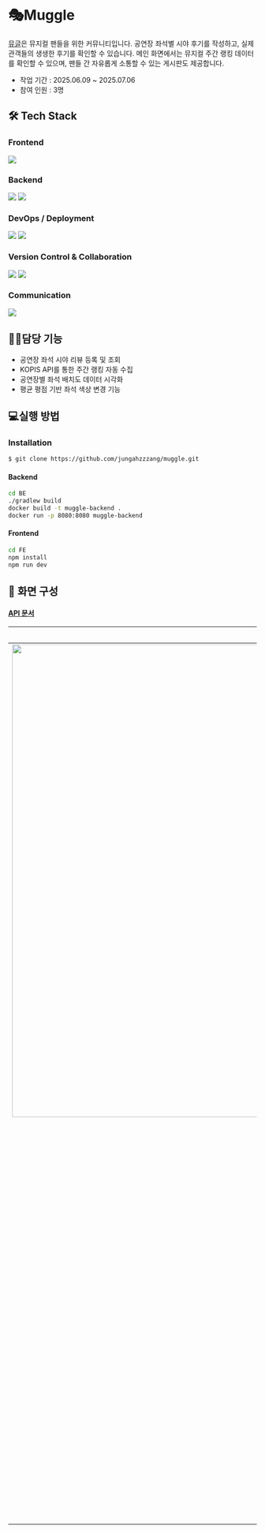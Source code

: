 # 🎭Muggle
[뮤글](https://muggle-frontend-396310251876.asia-northeast3.run.app/)은 뮤지컬 팬들을 위한 커뮤니티입니다. 공연장 좌석별 시야 후기를 작성하고, 실제 관객들의 생생한 후기를 확인할 수 있습니다.
메인 화면에서는 뮤지컬 주간 랭킹 데이터를 확인할 수 있으며, 팬들 간 자유롭게 소통할 수 있는 게시판도 제공합니다.

+ 작업 기간 : 2025.06.09 ~ 2025.07.06
+ 참여 인원 : 3명
## 🛠️ Tech Stack

### Frontend
<img src="https://img.shields.io/badge/react-61DAFB?style=for-the-badge&logo=react&logoColor=black">

### Backend
<p>
<img src="https://img.shields.io/badge/springboot-6DB33F?style=for-the-badge&logo=springboot&logoColor=white">
<img src="https://img.shields.io/badge/node.js-339933?style=for-the-badge&logo=Node.js&logoColor=white">
</p>

### DevOps / Deployment
<p>
<img src="https://img.shields.io/badge/Docker-2496ED?style=for-the-badge&logo=Docker&logoColor=white">
<img src="https://img.shields.io/badge/googlecloud-4285F4?style=for-the-badge&logo=googlecloud&logoColor=white">
</p>

### Version Control & Collaboration
<p>
<img src="https://img.shields.io/badge/git-F05032?style=for-the-badge&logo=git&logoColor=white">
<img src="https://img.shields.io/badge/github-181717?style=for-the-badge&logo=github&logoColor=white">
</p>

### Communication
<p>
<img src="https://img.shields.io/badge/Notion-000000?style=for-the-badge&logo=Notion&logoColor=white">
</p>

## 🙋‍♀️담당 기능
- 공연장 좌석 시야 리뷰 등록 및 조회
- KOPIS API를 통한 주간 랭킹 자동 수집
- 공연장별 좌석 배치도 데이터 시각화
- 평균 평점 기반 좌석 색상 변경 기능

## 💻실행 방법

### Installation
```bash
$ git clone https://github.com/jungahzzzang/muggle.git
````

#### Backend
```bash
cd BE
./gradlew build
docker build -t muggle-backend .
docker run -p 8080:8080 muggle-backend
```
#### Frontend
```bash
cd FE
npm install
npm run dev
```
## 📸 화면 구성
#### [API 문서](https://muggle-backend-396310251876.asia-northeast3.run.app/swagger-ui/index.html)

| 메인 페이지 | 공연장별 좌석배치도 |
| :-: |:-: |
| <img width="1861" height="959" alt="Image" src="https://github.com/user-attachments/assets/bb185ebf-e4e5-45ed-b5e7-4934b0f0b2e1" /> KOPIS Open API를 통해 주간 랭킹 데이터를 가져옴.| <img width="1832" height="863" alt="Image" src="https://github.com/user-attachments/assets/27721bfe-9f88-4a0d-8be2-fdcc0e54c177" /> -좌석 시야 평점 평균값에 따라 색깔 표시 <br/> -휠체어석 표시|
| 좌석 시야 리뷰 작성 | 좌석 리뷰 시야 상세  |
|<img width="853" height="691" alt="Image" src="https://github.com/user-attachments/assets/9e5130de-ad87-48fe-9533-c52fe29a0b16" />|<img width="838" height="761" alt="Image" src="https://github.com/user-attachments/assets/69a40b50-eba4-48c3-9c20-2da359babd99" />|

